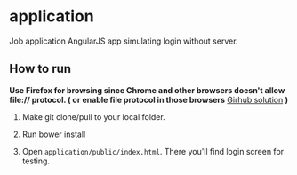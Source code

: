 # application

Job application AngularJS app simulating login without server.

## How to run

**Use Firefox for browsing since Chrome and other browsers doesn't allow file:// protocol. ( or enable file protocol in those browsers** [Girhub solution](https://support.google.com/gsa/answer/2664790?hl=en) **)**

1. Make git clone/pull to your local folder.

2. Run bower install

3. Open `application/public/index.html`. There you'll find login screen for testing.